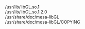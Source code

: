 /usr/lib/libGL.so.1  
/usr/lib/libGL.so.1.2.0  
/usr/share/doc/mesa-libGL  
/usr/share/doc/mesa-libGL/COPYING  
